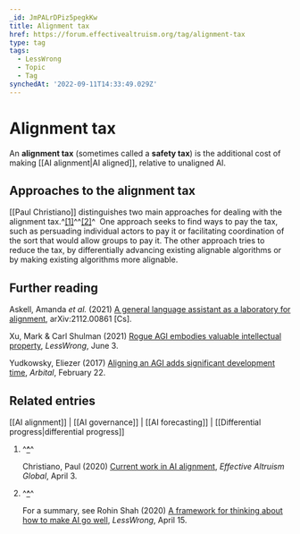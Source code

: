 ```yaml
---
_id: JmPALrDPiz5pegkKw
title: Alignment tax
href: https://forum.effectivealtruism.org/tag/alignment-tax
type: tag
tags:
  - LessWrong
  - Topic
  - Tag
synchedAt: '2022-09-11T14:33:49.029Z'
---
```

# Alignment tax

An **alignment tax** (sometimes called a **safety tax**) is the additional cost of making [[AI alignment|AI aligned]], relative to unaligned AI.

Approaches to the alignment tax
-------------------------------

[[Paul Christiano]] distinguishes two main approaches for dealing with the alignment tax.^[\[1\]](#fn23n8pxr8hei)^^[\[2\]](#fnhm2j5l8lqoq)^  One approach seeks to find ways to pay the tax, such as persuading individual actors to pay it or facilitating coordination of the sort that would allow groups to pay it. The other approach tries to reduce the tax, by differentially advancing existing alignable algorithms or by making existing algorithms more alignable.

Further reading
---------------

Askell, Amanda *et al.* (2021) [A general language assistant as a laboratory for alignment](http://arxiv.org/abs/2112.00861), arXiv:2112.00861 \[Cs\].

Xu, Mark & Carl Shulman (2021) [Rogue AGI embodies valuable intellectual property](https://www.lesswrong.com/posts/FM49gHBrs5GTx7wFf/rogue-agi-embodies-valuable-intellectual-property), *LessWrong*, June 3.

Yudkowsky, Eliezer (2017) [Aligning an AGI adds significant development time](https://arbital.com/p/aligning_adds_time/), *Arbital*, February 22.

Related entries
---------------

[[AI alignment]] | [[AI governance]] | [[AI forecasting]] | [[Differential progress|differential progress]]

1.  ^**[^](#fnref23n8pxr8hei)**^
    
    Christiano, Paul (2020) [Current work in AI alignment](https://forum.effectivealtruism.org/posts/63stBTw3WAW6k45dY/paul-christiano-current-work-in-ai-alignment), *Effective Altruism Global*, April 3.
    
2.  ^**[^](#fnrefhm2j5l8lqoq)**^
    
    For a summary, see Rohin Shah (2020) [A framework for thinking about how to make AI go well](https://www.lesswrong.com/posts/9et86yPRk6RinJNt3/an-95-a-framework-for-thinking-about-how-to-make-ai-go-well), *LessWrong*, April 15.